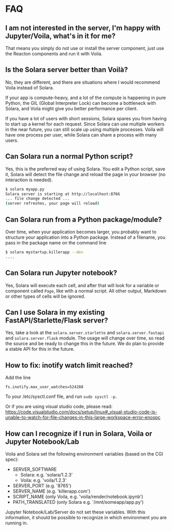 
# FAQ

## I am not interested in the server, I'm happy with Jupyter/Voila, what's in it for me?

That means you simply do not use or install the server component, just use the Reacton components and run it with Voila.

## Is the Solara server better than Voilà?

No, they are different, and there are situations where I would recommend Voila instead of Solara.

If your app is compute-heavy, and a lot of the compute is happening in pure Python, the GIL (Global Interpreter Lock) can become a bottleneck with Solara, and Voila might give you better performance per client.

If you have a lot of users with short sessions, Solara spares you from having to start up a kernel for each request. Since Solara can use multiple workers in the near future, you can still scale up using multiple processes. Voila will have one process per user, while Solara can share a process with many users.


## Can Solara run a normal Python script?

Yes, this is the preferred way of using Solara. You edit a Python script, save it, Solara will detect the file change and reload the page in your browser (no interaction is needed).

```bash
$ solara myapp.py
Solara server is starting at http://localhost:8766
... file change detected ...
(server refreshes, your page will reload)

```

## Can Solara run from a Python package/module?

Over time, when your application becomes larger, you probably want to structure your application into a Python package. Instead of a filename, you pass in the package name on the command line

```bash
$ solara mystartup.killerapp --dev
....
```

## Can Solara run Jupyter notebook?

Yes, Solara will execute each cell, and after that will look for a variable or component called `Page`, like with a normal script. All other output, Markdown or other types of cells will be ignored.



## Can I use Solara in my existing FastAPI/Starlette/Flask server?

Yes, take a look at the `solara.server.starlette`  and `solara.server.fastapi` and `solara.server.flask` module. The usage will change over time, so read the source and be ready to change this in the future. We do plan to provide a stable API for this in the future.


## How to fix: inotify watch limit reached?

Add the line

    fs.inotify.max_user_watches=524288

To your /etc/sysctl.conf file, and run `sudo sysctl -p.`

Or if you are using visual studio code, please read: https://code.visualstudio.com/docs/setup/linux#_visual-studio-code-is-unable-to-watch-for-file-changes-in-this-large-workspace-error-enospc


## How can I recognize if I run in Solara, Voila or Jupyter Notebook/Lab

Voila and Solara set the following environment variables (based on the CGI spec):

   * SERVER_SOFTWARE
      * Solara: e.g. 'solara/1.2.3'
      * Voila: e.g. 'voila/1.2.3'
   * SERVER_PORT (e.g. '8765')
   * SERVER_NAME (e.g. 'killerapp.com')
   * SCRIPT_NAME (only Voila, e.g. 'voila/render/notebook.ipynb')
   * PATH_TRANSLATED (only Solara e.g. '/mnt/someapp/app.py')

Jupyter Notebook/Lab/Server do not set these variables. With this information,
it should be possible to recognize in which environment you are running in.
